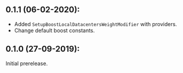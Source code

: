 ## 0.1.1 (06-02-2020):

- Added `SetupBoostLocalDatacentersWeightModifier` with providers.
- Change default boost constants.

## 0.1.0 (27-09-2019): 

Initial prerelease.